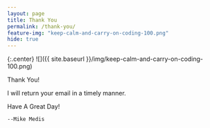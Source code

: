 ```yaml
---
layout: page
title: Thank You
permalink: /thank-you/
feature-img: "keep-calm-and-carry-on-coding-100.png"
hide: true
---
```


{:.center}
![]({{ site.baseurl }}/img/keep-calm-and-carry-on-coding-100.png)

Thank You!

I will return your email in a timely manner.

Have A Great Day!


	--Mike Medis
